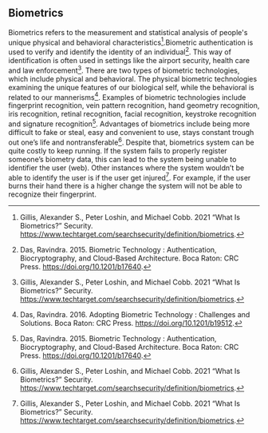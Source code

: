 ## Biometrics

Biometrics refers to the measurement and statistical analysis of people's unique physical and behavioral characteristics[^Gillis2021biometric].Biometric authentication is used to verify and identify the identity of an individual[^Das2015biometric]. This way of identification is often used in settings like the airport security, health care and law enforcement[^Gillis2021biometric]. There are two types of biometric technologies, which include physical and behavioral. The physical biometric technologies examining the unique features of our biological self, while the behavioral is related to our mannerisms[^Das2016biometric]. Examples of biometric technologies include fingerprint recognition, vein pattern recognition, hand geometry recognition, iris recognition, retinal recognition, facial recognition, keystroke recognition and signature recognition[^Das2015biometric].
Advantages of biometrics include being more difficult to fake or steal, easy and convenient to use, stays constant trough out one’s life and nontransferable[^Gillis2021biometric]. Despite that, biometrics system can be quite costly to keep running. If the system fails to properly register someone’s biometry data, this can lead to the system being unable to identifier the user (web). Other instances where the system wouldn’t be able to identify the user is if the user get injured[^Gillis2021biometric]. For example, if the user burns their hand there is a higher change the system will not be able to recognize their fingerprint. 

[^Das2015biometric]:Das, Ravindra. 2015. Biometric Technology : Authentication, Biocryptography, and Cloud-Based Architecture. Boca Raton: CRC Press. https://doi.org/10.1201/b17640.
[^Das2016biometric]:Das, Ravindra. 2016. Adopting Biometric Technology : Challenges and Solutions. Boca Raton: CRC Press. https://doi.org/10.1201/b19512. 
[^Gillis2021biometric]:Gillis, Alexander S., Peter Loshin, and Michael Cobb. 2021 “What Is Biometrics?” Security. https://www.techtarget.com/searchsecurity/definition/biometrics. 

 
